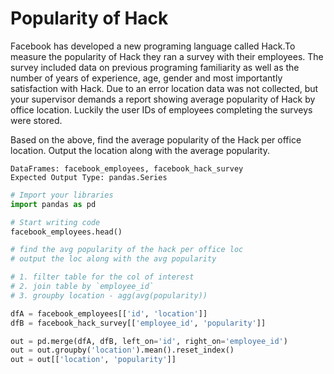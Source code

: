 # Popularity of Hack

Facebook has developed a new programing language called Hack.To measure the popularity of Hack they ran a survey with their employees. The survey included data on previous programing familiarity as well as the number of years of experience, age, gender and most importantly satisfaction with Hack. Due to an error location data was not collected, but your supervisor demands a report showing average popularity of Hack by office location. Luckily the user IDs of employees completing the surveys were stored.

Based on the above, find the average popularity of the Hack per office location.
Output the location along with the average popularity.

```
DataFrames: facebook_employees, facebook_hack_survey
Expected Output Type: pandas.Series
```

```python
# Import your libraries
import pandas as pd

# Start writing code
facebook_employees.head()

# find the avg popularity of the hack per office loc
# output the loc along with the avg popularity

# 1. filter table for the col of interest
# 2. join table by `employee_id`
# 3. groupby location - agg(avg(popularity))

dfA = facebook_employees[['id', 'location']]
dfB = facebook_hack_survey[['employee_id', 'popularity']]

out = pd.merge(dfA, dfB, left_on='id', right_on='employee_id')
out = out.groupby('location').mean().reset_index()
out = out[['location', 'popularity']]
```